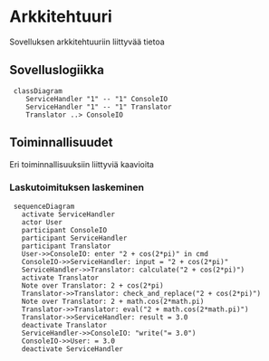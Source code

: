 # Arkkitehtuuri
Sovelluksen arkkitehtuuriin liittyvää tietoa

## Sovelluslogiikka
```mermaid
 classDiagram
    ServiceHandler "1" -- "1" ConsoleIO
    ServiceHandler "1" -- "1" Translator
    Translator ..> ConsoleIO
```

## Toiminnallisuudet
Eri toiminnallisuuksiin liittyviä kaavioita

### Laskutoimituksen laskeminen
```mermaid
 sequenceDiagram
   activate ServiceHandler
   actor User
   participant ConsoleIO
   participant ServiceHandler
   participant Translator
   User->>ConsoleIO: enter "2 + cos(2*pi)" in cmd
   ConsoleIO->>ServiceHandler: input = "2 + cos(2*pi)"
   ServiceHandler->>Translator: calculate("2 + cos(2*pi)")
   activate Translator
   Note over Translator: 2 + cos(2*pi)
   Translator->>Translator: check_and_replace("2 + cos(2*pi)")
   Note over Translator: 2 + math.cos(2*math.pi)
   Translator->>Translator: eval("2 + math.cos(2*math.pi)")
   Translator->>ServiceHandler: result = 3.0
   deactivate Translator
   ServiceHandler->>ConsoleIO: "write("= 3.0")
   ConsoleIO->>User: = 3.0
   deactivate ServiceHandler
```
